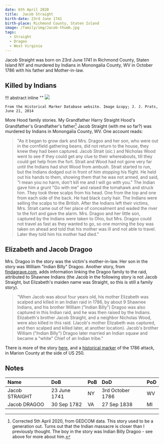 ```yaml
---
date: 6th April 2020
title:  Jacob Straight
birth-date: 23rd June 1741
birth-place: Richmond County, Staten Island
image: /family/img/Jacob-thumb.jpg
tags:
  - Straight
  - Dragoo
  - West Virginia
---
```


Jacob Straight was born on 23rd June 1741 in Richmond County, Staten Island NY and murdered by Indians in Monongalia County, WV in October 1786 with his father and Mother-in-law.

## Killed by Indians

!!! abstract inline ""
    ![](https://www.hmdb.org/Photos2/278/Photo278179.jpg)

    From the Historical Marker Database website. Image &copy; J. J. Prats, June 21, 2014

More Hood family stories. My Grandfather Harry Straight Hood's Grandfather's Grandfather's father[^err1] Jacob Straight (with me so far?) was murdered by Indians in Monongalia County, WV. One account reads:

>"As it began to grow dark and Mrs. Dragoo and her son, who were out in the cornfield gathering beans, did not return to the house, they knew they had been captured. Jacob Strait (*sic.*) and Nicholas Wood went to see if they could get any clue to their whereabouts, till they could get help from the fort. Strait and Wood had not gone very far until the Indians had shot Wood from ambush. Strait started to run, but the Indians dodged out in front of him stopping his flight. He held out his hands to them, showing them that he was not armed, and said, "I mean you no harm, don't kill me and I will go with you." The Indian gave him a grunt "Go with me" and raised the tomahawk and struck him. They took three scalps from his head. One from the top and one from each side of the back. He had black curly hair. The Indians were selling the scalps to the British. After the Indians left their victims, Mrs. Strait came out of her place of concealment and waded the river to the fort and gave the alarm. Mrs. Dragoo and her little son, captured by the Indians were taken to Ohio, but Mrs. Dragoo could not travel as fast as they wanted to go, so one morning the boy was taken on ahead and told that his mother was ill and not able to travel. Later they told him his mother had died."

[^err1]: Corrected 5th April 2020, from GEDCOM data. This story used to be a generation out. Turns out that the Indian massacre is closer than I previously thought. The boy in the story was Indian Billy Dragoo - see above for more about him.

## Elizabeth and Jacob Dragoo
Mrs. Dragoo in the story was the victim's mother-in-law. Her son in the story was William "Indian Billy" Dragoo. Another story, from [findagrave.com](https://www.findagrave.com/memorial/17685794/jacob-dragoo), adds information linking the Dragoo family to the raid, attributed to Shawnee Indians (the Jacob in the following story is not Jacob Straight, but Elizabeth's maiden name was Straight, so this is still a family story).

> "When Jacob was about four years old, his mother Elizabeth was scalped and killed in an Indian raid in 1786, by about 9 Shawnee Indians, and his brother William ("Indian Billy") Dragoo was also
captured in this Indian raid, and he was then raised by the Indians. Elizabeth's brother Jacob Straight, and a neighbor Nicholas Wood, were also killed in this raid. (Jacob's mother Elizabeth was captured, and then scalped and killed later, at another location). Jacob's brother William ("Indian Billy") Dragoo later married an Indian squaw and became a "white" Chief of an Indian tribe."

There is more of the story [here](https://www.wikitree.com/wiki/Straight-233), and a [historical marker](https://www.hmdb.org/m.asp?m=75089) of the 1786 attack, in Marion County at the side of US 250. 

## Notes

Name|DoB|PoB|DoD|PoD
:---|:--|:--|:--|:--
Jacob STRAIGHT|23 June 1741|NY|3rd October 1786| WV
Jacob DRAGOO|30 Sep 1782|VA|27 Sep 1838|MI

